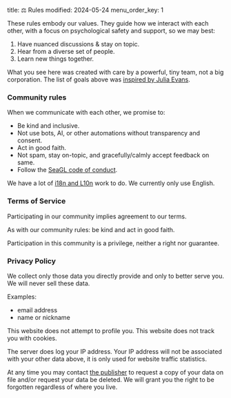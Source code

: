 title: ⚖️ Rules
modified: 2024-05-24
menu_order_key: 1

These rules embody our values.
They guide how we interact with each other, with a focus on psychological safety and support, so we may best:

1. Have nuanced discussions & stay on topic.
1. Hear from a diverse set of people.
1. Learn new things together.

What you see here was created with care by a powerful, tiny team, not a big corporation.
The list of goals above was [inspired by Julia Evans](https://fosstodon.org/@b0rk@jvns.ca/112128315421487330).

### Community rules

When we communicate with each other, we promise to:

* Be kind and inclusive.
* Not use bots, AI, or other automations without transparency and consent.
* Act in good faith.
* Not spam, stay on-topic, and gracefully/calmly accept feedback on same.
* Follow the [SeaGL code of conduct](https://seagl.org/code_of_conduct).

We have a lot of [i18n and L10n](https://en.wikipedia.org/wiki/Internationalization_and_localization) work to do.
We currently only use English.

### Terms of Service

Participating in our community implies agreement to our terms.

As with our community rules: be kind and act in good faith.

Participation in this community is a privilege, neither a right nor guarantee.

### Privacy Policy

We collect only those data you directly provide and only to better serve you.
We will never sell these data.

Examples:

* email address
* name or nickname

This website does not attempt to profile you.
This website does not track you with cookies.

The server does log your IP address.
Your IP address will not be associated with your other data above, it is only used for website traffic statistics.

At any time you may contact [the publisher](https://sunrisedata.io) to request a copy of your data on file and/or request your data be deleted.
We will grant you the right to be forgotten regardless of where you live.
